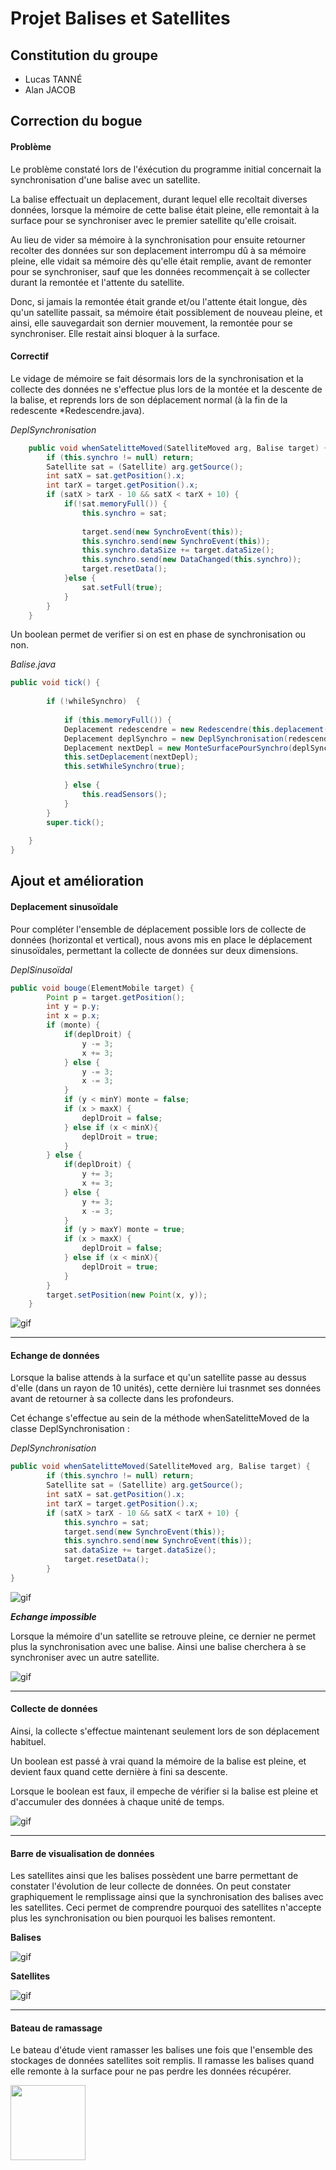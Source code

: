 


# Projet Balises et Satellites

## Constitution du groupe 

 - Lucas TANNÉ
 - Alan JACOB

## Correction du bogue

#### Problème

Le problème constaté lors de l'éxécution du programme initial concernait la synchronisation d'une balise avec un satellite.

La balise effectuait un deplacement, durant lequel elle recoltait diverses données, lorsque la mémoire de cette balise était pleine, elle remontait à la surface pour se synchroniser avec le premier satellite qu'elle croisait. 

Au lieu de vider sa mémoire à la synchronisation pour ensuite retourner recolter des données sur son deplacement interrompu dû à sa mémoire pleine, elle vidait sa mémoire dès qu'elle était remplie, avant de remonter pour se synchroniser, sauf que les données recommençait à se collecter durant la remontée et l'attente du satellite.

Donc, si jamais la remontée était grande et/ou l'attente était longue, dès qu'un satellite passait, sa mémoire était possiblement de nouveau pleine, et ainsi, elle sauvegardait son dernier mouvement, la remontée pour se synchroniser. Elle restait ainsi bloquer à la surface.

#### Correctif

Le vidage de mémoire se fait désormais lors de la synchronisation et la collecte des données ne s'effectue plus lors de la montée et la descente de la balise, et reprends lors de son déplacement normal (à la fin de la redescente *Redescendre.java).

*DeplSynchronisation*
```java
	public void whenSatelitteMoved(SatelliteMoved arg, Balise target) {
		if (this.synchro != null) return;
		Satellite sat = (Satellite) arg.getSource();
		int satX = sat.getPosition().x;
		int tarX = target.getPosition().x;
		if (satX > tarX - 10 && satX < tarX + 10) {
			if(!sat.memoryFull()) {
				this.synchro = sat;
				
				target.send(new SynchroEvent(this));
				this.synchro.send(new SynchroEvent(this));
				this.synchro.dataSize += target.dataSize();
				this.synchro.send(new DataChanged(this.synchro));
				target.resetData();
			}else {
				sat.setFull(true);
			}
		}
	}
```




Un boolean permet de verifier si on est en phase de synchronisation ou non.

*Balise.java*
```java
public void tick() {
		
		if (!whileSynchro)  {
				
			if (this.memoryFull()) {
			Deplacement redescendre = new Redescendre(this.deplacement(), this.profondeur(), this);
			Deplacement deplSynchro = new DeplSynchronisation(redescendre);
			Deplacement nextDepl = new MonteSurfacePourSynchro(deplSynchro);
			this.setDeplacement(nextDepl);
			this.setWhileSynchro(true);
			
			} else {
				this.readSensors();
			}
		}
		super.tick();
		
	}
}
```
## Ajout et amélioration

#### Deplacement sinusoïdale

Pour compléter l'ensemble de déplacement possible lors de collecte de données (horizontal et vertical), nous avons mis en place le déplacement sinusoïdales, permettant la collecte de données sur deux dimensions.

*DeplSinusoïdal*
```java
public void bouge(ElementMobile target) { 
		Point p = target.getPosition(); 
		int y = p.y; 
		int x = p.x; 
		if (monte) { 
			if(deplDroit) { 
				y -= 3; 
				x += 3; 
			} else { 
				y -= 3; 
				x -= 3; 
			}		 
			if (y < minY) monte = false; 
			if (x > maxX) { 
				deplDroit = false; 
			} else if (x < minX){ 
				deplDroit = true; 
			} 
		} else { 
			if(deplDroit) { 
				y += 3; 
				x += 3; 
			} else { 
				y += 3; 
				x -= 3; 
			}		 
			if (y > maxY) monte = true; 
			if (x > maxX) { 
				deplDroit = false; 
			} else if (x < minX){ 
				deplDroit = true; 
			} 
		} 
		target.setPosition(new Point(x, y)); 
	}
 ```
 
 ![gif](/sinuzoide.gif)
 
---

#### Echange de données

Lorsque la balise attends à la surface et qu'un satellite passe au dessus d'elle (dans un rayon de 10 unités), cette dernière lui trasnmet ses données avant de retourner à sa collecte dans les profondeurs.

Cet échange s'effectue au sein de la méthode whenSatelitteMoved de la classe DeplSynchronisation :

*DeplSynchronisation*
```java
public void whenSatelitteMoved(SatelliteMoved arg, Balise target) {
		if (this.synchro != null) return;
		Satellite sat = (Satellite) arg.getSource();
		int satX = sat.getPosition().x;
		int tarX = target.getPosition().x;
		if (satX > tarX - 10 && satX < tarX + 10) {
			this.synchro = sat;
			target.send(new SynchroEvent(this));
			this.synchro.send(new SynchroEvent(this));
			sat.dataSize += target.dataSize();
			target.resetData();
		}
}
```
![gif](sync.gif)

***Echange impossible***

Lorsque la mémoire d'un satellite se retrouve pleine, ce dernier ne permet plus la synchronisation avec une balise. Ainsi une balise cherchera à se synchroniser avec un autre satellite.

![gif](echangeImpossible.gif)

---

#### Collecte de données

Ainsi, la collecte s'effectue maintenant seulement lors de son déplacement habituel.

Un boolean est passé à vrai quand la mémoire de la balise est pleine, et devient faux quand cette dernière à fini sa descente.

Lorsque le boolean est faux, il empeche de vérifier si la balise est pleine et d'accumuler des données à chaque unité de temps.

![gif](collecteDonnees.gif)

---

#### Barre de visualisation de données

Les satellites ainsi que les balises possèdent une barre permettant de constater l'évolution de leur collecte de données.
On peut constater graphiquement le remplissage ainsi que la synchronisation des balises avec les satellites. Ceci permet de comprendre pourquoi des satellites n'accepte plus les synchronisation ou bien pourquoi les balises remontent.

**Balises**

![gif](baliseBar.gif)

**Satellites**

![gif](satelliteBar.gif)

---

#### Bateau de ramassage

Le bateau d'étude vient ramasser les balises une fois que l'ensemble des stockages de données satellites soit remplis. Il ramasse les balises quand elle remonte à la surface pour ne pas perdre les données récupérer.



<img src="https://c.tenor.com/dIYElE0kJHQAAAAd/wee-ship.gif" width="120">



